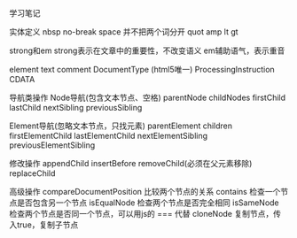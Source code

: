 学习笔记

实体定义
nbsp no-break space 并不把两个词分开
quot
amp
lt
gt


strong和em
strong表示在文章中的重要性，不改变语义
em辅助语气，表示重音


element <tagname></tagname>
text
comment <!-- comment -->
DocumentType <!Doctype html>(html5唯一)
ProcessingInstruction
CDATA


导航类操作
Node导航(包含文本节点、空格)
parentNode
childNodes
firstChild
lastChild
nextSibling
previousSibling

Element导航(忽略文本节点，只找元素)
parentElement
children
firstElementChild
lastElementChild
nextElementSibling
previousElementSibling

修改操作
appendChild
insertBefore
removeChild(必须在父元素移除)
replaceChild

高级操作
compareDocumentPosition 比较两个节点的关系
contains 检查一个节点是否包含另一个节点
isEqualNode 检查两个节点是否完全相同
isSameNode 检查两个节点是否同一个节点，可以用js的 === 代替
cloneNode 复制节点，传入true，复制子节点